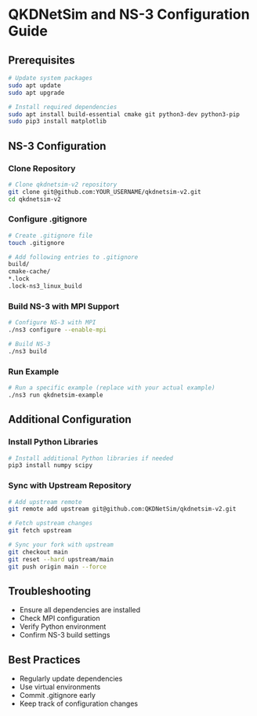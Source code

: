 # QKDNetSim and NS-3 Configuration Guide

## Prerequisites
```bash
# Update system packages
sudo apt update
sudo apt upgrade

# Install required dependencies
sudo apt install build-essential cmake git python3-dev python3-pip
sudo pip3 install matplotlib
```

## NS-3 Configuration

### Clone Repository
```bash
# Clone qkdnetsim-v2 repository
git clone git@github.com:YOUR_USERNAME/qkdnetsim-v2.git
cd qkdnetsim-v2
```

### Configure .gitignore
```bash
# Create .gitignore file
touch .gitignore

# Add following entries to .gitignore
build/
cmake-cache/
*.lock
.lock-ns3_linux_build
```

### Build NS-3 with MPI Support
```bash
# Configure NS-3 with MPI
./ns3 configure --enable-mpi

# Build NS-3
./ns3 build
```

### Run Example
```bash
# Run a specific example (replace with your actual example)
./ns3 run qkdnetsim-example
```

## Additional Configuration

### Install Python Libraries
```bash
# Install additional Python libraries if needed
pip3 install numpy scipy
```

### Sync with Upstream Repository
```bash
# Add upstream remote
git remote add upstream git@github.com:QKDNetSim/qkdnetsim-v2.git

# Fetch upstream changes
git fetch upstream

# Sync your fork with upstream
git checkout main
git reset --hard upstream/main
git push origin main --force
```

## Troubleshooting
- Ensure all dependencies are installed
- Check MPI configuration
- Verify Python environment
- Confirm NS-3 build settings

## Best Practices
- Regularly update dependencies
- Use virtual environments
- Commit .gitignore early
- Keep track of configuration changes
